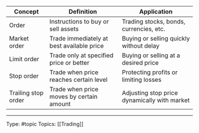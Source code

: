 | Concept | Definition | Application |
| --- | --- | --- |
| Order | Instructions to buy or sell assets | Trading stocks, bonds, currencies, etc. |
| Market order | Trade immediately at best available price | Buying or selling quickly without delay |
| Limit order | Trade only at specified price or better | Buying or selling at a desired price |
| Stop order | Trade when price reaches certain level | Protecting profits or limiting losses |
| Trailing stop order | Trade when price moves by certain amount | Adjusting stop price dynamically with market |
___
Type: #topic 
Topics: [[Trading]]

